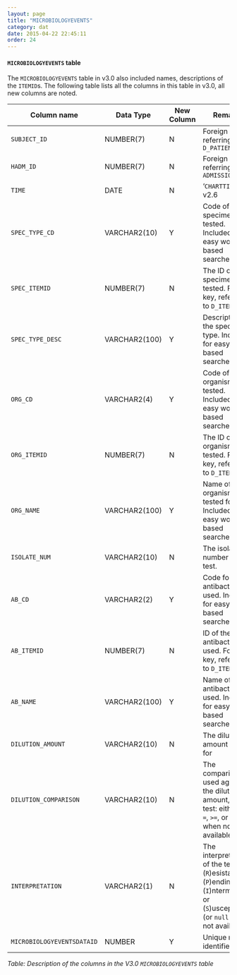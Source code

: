 ```yaml
---
layout: page
title: "MICROBIOLOGYEVENTS"
category: dat
date: 2015-04-22 22:45:11
order: 24
---
```


#### ```MICROBIOLOGYEVENTS``` table

The ```MICROBIOLOGYEVENTS``` table in v3.0 also included names, descriptions
of the ```ITEMID```s. The following table lists all the columns in this table
in v3.0, all new columns are noted.

Column name | Data Type | New Column  | Remarks  
--- | --- | --- | ---
```SUBJECT_ID``` | NUMBER(7) | N | Foreign key, referring to ```D_PATIENTS```
```HADM_ID``` | NUMBER(7) | N | Foreign key, referring to ```ADMISSIONS```
```TIME``` | DATE | N | ‘```CHARTTIME```’ in v2.6
```SPEC_TYPE_CD``` | VARCHAR2(10) | Y | Code of the specimen type tested. Included for easy word-based searches
```SPEC_ITEMID``` | NUMBER(7) | N | The ID of the specimen tested. Foreign key, referring to ```D_ITEMS```
```SPEC_TYPE_DESC``` | VARCHAR2(100) | Y | Description of the specimen type. Included for easy word-based searches
```ORG_CD``` | VARCHAR2(4) | Y | Code of the organism tested. Included for easy word-based searches
```ORG_ITEMID``` | NUMBER(7) | N | The ID of the organism tested. Foreign key, referring to ```D_ITEMS```
```ORG_NAME``` | VARCHAR2(100) | Y | Name of the organism tested for. Included for easy word-based searches
```ISOLATE_NUM``` | VARCHAR2(10) | N | The isolate number for the test.
```AB_CD``` | VARCHAR2(2) | Y | Code for the antibacterium used. Included for easy word-based searches
```AB_ITEMID``` | NUMBER(7) | N | ID of the antibacterium used. Foreign key, referring to ```D_ITEMS```.
```AB_NAME``` | VARCHAR2(100) | Y | Name of the antibacterium used. Included for easy word-based searches
```DILUTION_AMOUNT``` | VARCHAR2(10) | N | The dilution amount tested for
```DILUTION_COMPARISON``` | VARCHAR2(10) | N | The comparison used against the dilution amount, for the test: either ```<=``` , ```=```, ```>=```, or ```null``` when not available
```INTERPRETATION``` | VARCHAR2(1) | N | The interpretation of the test: (```R```)esistant, (```P```)ending, (```I```)ntermediate, or (```S```)usceptible (or ```null``` when not available)
```MICROBIOLOGYEVENTSDATAID``` | NUMBER | Y | Unique row identifier

*Table: Description of the columns in the V3.0 ```MICROBIOLOGYEVENTS``` table*
